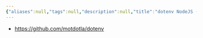 ```yaml
---
{"aliases":null,"tags":null,"description":null,"title":"dotenv NodeJS (TODO)","created":"2024-03-10T00:43:26","updated":"2024-03-10T00:43:35","dg-publish":true,"permalink":"/docs/dotenv NodeJS (TODO)/","dgPassFrontmatter":true}
---
```


- <https://github.com/motdotla/dotenv>
